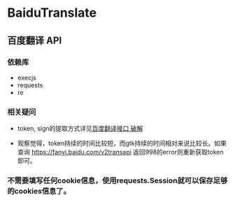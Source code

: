 # BaiduTranslate
## 百度翻译 API
### 依赖库
* execjs
* requests
* re

### 相关疑问
* token, sign的提取方式详见[百度翻译接口 破解](https://blog.csdn.net/hujingshuang/article/details/80180294)


* 观察觉得，token持续的时间比较短，而gtk持续的时间相对来说比较长。如果查询 https://fanyi.baidu.com/v2transapi 返回998的error则重新获取token即可。

### 不需要填写任何cookie信息，使用requests.Session就可以保存足够的cookies信息了。
